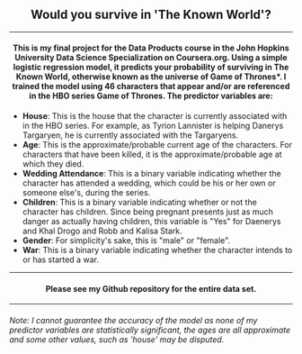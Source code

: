 ## 	<center>Would you survive in 'The Known World'?</center>
___

#### <center>This is my final project for the Data Products course in the John Hopkins University Data Science Specialization on Coursera.org. Using a simple logistic regression model, it predicts your probability of surviving in The Known World, otherwise known as the universe of Game of Thrones*. I trained the model using 46 characters that appear and/or are referenced in the HBO series Game of Thrones. The predictor variables are: </center>

+ __House__: This is the house that the character is currently associated with in the HBO series. For example, as Tyrion Lannister is helping Danerys Targaryen, he is currently associated with the Targaryens.
+ __Age__: This is the approximate/probable current age of the characters. For characters that have been killed, it is the approximate/probable age at which they died.
+ __Wedding Attendance__: This is a binary variable indicating whether the character has attended a wedding, which could be his or her own or someone else's, during the series.
+ __Children__: This is a binary variable indicating whether or not the character has children. Since being pregnant presents just as much danger as actually having children, this variable is "Yes" for Daenerys and Khal Drogo and Robb and Kalisa Stark.
+ __Gender__: For simplicity's sake, this is "male" or "female".
+ __War__: This is a binary variable indicating whether the character intends to or has started a war. 

___

#### <center>Please see my Github repository for the entire data set. </center>

___


###### Note: I cannot guarantee the accuracy of the model as none of my predictor variables are statistically significant, the ages are all approximate and some other values, such as 'house' may be disputed.